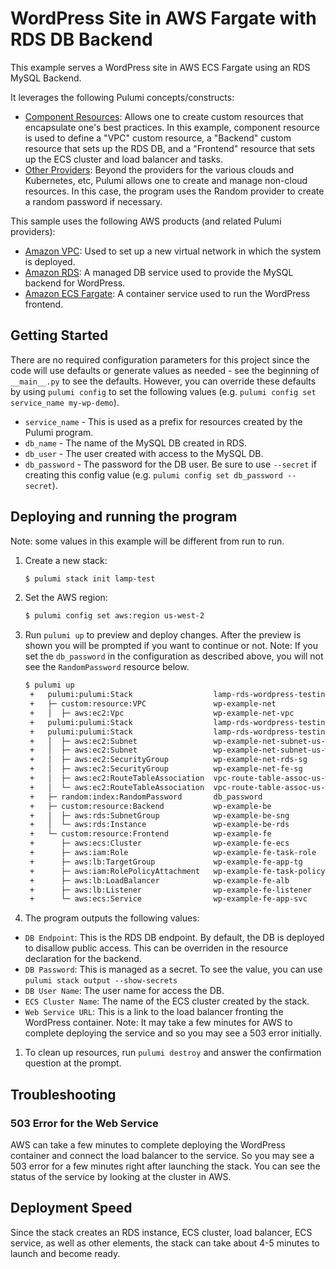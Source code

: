 # WordPress Site in AWS Fargate with RDS DB Backend

This example serves a WordPress site in AWS ECS Fargate using an RDS MySQL Backend.

It leverages the following Pulumi concepts/constructs:

- [Component Resources](https://www.pulumi.com/docs/intro/concepts/programming-model/#components): Allows one to create custom resources that encapsulate one's best practices. In this example, component resource is used to define a "VPC" custom resource, a "Backend" custom resource that sets up the RDS DB, and a "Frontend" resource that sets up the ECS cluster and load balancer and tasks.
- [Other Providers](https://www.pulumi.com/registry/): Beyond the providers for the various clouds and Kubernetes, etc, Pulumi allows one to create and manage non-cloud resources. In this case, the program uses the Random provider to create a random password if necessary.

This sample uses the following AWS products (and related Pulumi providers):

- [Amazon VPC](https://aws.amazon.com/vpc): Used to set up a new virtual network in which the system is deployed.
- [Amazon RDS](https://aws.amazon.com/rds): A managed DB service used to provide the MySQL backend for WordPress.
- [Amazon ECS Fargate](https://aws.amazon.com/fargate): A container service used to run the WordPress frontend.

## Getting Started

There are no required configuration parameters for this project since the code will use defaults or generate values as needed - see the beginning of `__main__.py` to see the defaults.
However, you can override these defaults by using `pulumi config` to set the following values (e.g. `pulumi config set service_name my-wp-demo`).

- `service_name` - This is used as a prefix for resources created by the Pulumi program.
- `db_name` - The name of the MySQL DB created in RDS.
- `db_user` - The user created with access to the MySQL DB.
- `db_password` - The password for the DB user. Be sure to use `--secret` if creating this config value (e.g. `pulumi config set db_password --secret`).

## Deploying and running the program

Note: some values in this example will be different from run to run.

1. Create a new stack:

   ```bash
   $ pulumi stack init lamp-test
   ```

1. Set the AWS region:

   ```bash
   $ pulumi config set aws:region us-west-2
   ```

1. Run `pulumi up` to preview and deploy changes. After the preview is shown you will be
   prompted if you want to continue or not. Note: If you set the `db_password` in the configuration as described above, you will not see the `RandomPassword` resource below.

   ```bash
   $ pulumi up
    +   pulumi:pulumi:Stack                  lamp-rds-wordpress-testing        create
    +   ├─ custom:resource:VPC               wp-example-net                    create
    +   │  ├─ aws:ec2:Vpc                    wp-example-net-vpc                create
    +   pulumi:pulumi:Stack                  lamp-rds-wordpress-testing        create.
    +   pulumi:pulumi:Stack                  lamp-rds-wordpress-testing        create
    +   │  ├─ aws:ec2:Subnet                 wp-example-net-subnet-us-west-2a  create
    +   │  ├─ aws:ec2:Subnet                 wp-example-net-subnet-us-west-2b  create
    +   │  ├─ aws:ec2:SecurityGroup          wp-example-net-rds-sg             create
    +   │  ├─ aws:ec2:SecurityGroup          wp-example-net-fe-sg              create
    +   │  ├─ aws:ec2:RouteTableAssociation  vpc-route-table-assoc-us-west-2a  create
    +   │  └─ aws:ec2:RouteTableAssociation  vpc-route-table-assoc-us-west-2b  create
    +   ├─ random:index:RandomPassword       db_password                       create
    +   ├─ custom:resource:Backend           wp-example-be                     create
    +   │  ├─ aws:rds:SubnetGroup            wp-example-be-sng                 create
    +   │  └─ aws:rds:Instance               wp-example-be-rds                 create
    +   └─ custom:resource:Frontend          wp-example-fe                     create
    +      ├─ aws:ecs:Cluster                wp-example-fe-ecs                 create
    +      ├─ aws:iam:Role                   wp-example-fe-task-role           create
    +      ├─ aws:lb:TargetGroup             wp-example-fe-app-tg              create
    +      ├─ aws:iam:RolePolicyAttachment   wp-example-fe-task-policy         create
    +      ├─ aws:lb:LoadBalancer            wp-example-fe-alb                 create
    +      ├─ aws:lb:Listener                wp-example-fe-listener            create
    +      └─ aws:ecs:Service                wp-example-fe-app-svc             create

   ```

1. The program outputs the following values:

- `DB Endpoint`: This is the RDS DB endpoint. By default, the DB is deployed to disallow public access. This can be overriden in the resource declaration for the backend.
- `DB Password`: This is managed as a secret. To see the value, you can use `pulumi stack output --show-secrets`
- `DB User Name`: The user name for access the DB.
- `ECS Cluster Name`: The name of the ECS cluster created by the stack.
- `Web Service URL`: This is a link to the load balancer fronting the WordPress container. Note: It may take a few minutes for AWS to complete deploying the service and so you may see a 503 error initially.

1. To clean up resources, run `pulumi destroy` and answer the confirmation question at the prompt.

## Troubleshooting

### 503 Error for the Web Service

AWS can take a few minutes to complete deploying the WordPress container and connect the load balancer to the service. So you may see a 503 error for a few minutes right after launching the stack. You can see the status of the service by looking at the cluster in AWS.

## Deployment Speed

Since the stack creates an RDS instance, ECS cluster, load balancer, ECS service, as well as other elements, the stack can take about 4-5 minutes to launch and become ready.
